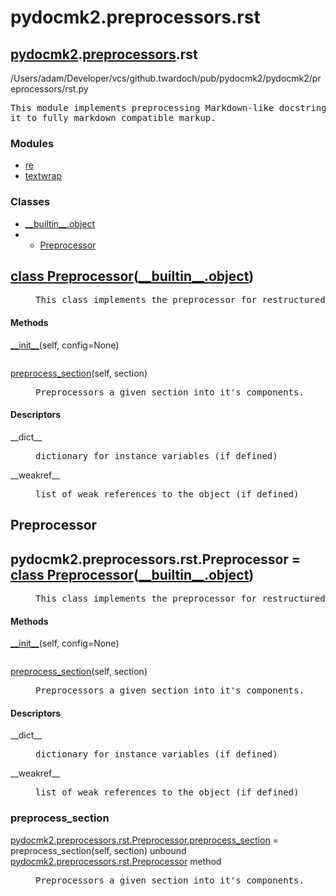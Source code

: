 <h1 id="pydocmk2.preprocessors.rst">pydocmk2.preprocessors.rst</h1>

<h2><a href="./pydocmk2.html">pydocmk2</a>.<a href="./pydocmk2.preprocessors.html">preprocessors</a>.rst</h2> <span class="file-reference">/Users/adam/Developer/vcs/github.twardoch/pub/pydocmk2/pydocmk2/preprocessors/rst.py</span> <div class="module">  <div class="docstring">
<pre class="doc">This module implements preprocessing Markdown-like docstrings and converts
it to fully markdown compatible markup.</pre>
</div>  <div class="modules"><h3>Modules</h3><ul class="list"><li><a href="./re.html">re</a></li><li><a href="./textwrap.html">textwrap</a></li></ul></div>  <div class="classes"><h3>Classes</h3><ul class="tree"><li><span class="class-name"><a href="./__builtin__.html#object">__builtin__.object</a></span></li><li><ul class="tree"><li><span class="class-name"><a href="./pydocmk2.preprocessors.rst.html#Preprocessor">Preprocessor</a></span></li></ul></li></ul><dl class="classes"><dt class="class"><h2><a name="Preprocessor" href="#Preprocessor">class <span class="class-name">Preprocessor</span></a>(<a href="./__builtin__.html#object">__builtin__.object</a>)</h2></dt><dd class="class"><dd>

<pre class="doc">This class implements the preprocessor for restructured text.</pre>

</dd><h4 class="head-methods">Methods </h4><dl class="function"><dt><a name="Preprocessor-__init__" href="#Preprocessor-__init__"><span class="function-name">__init__</span></a><span class="argspec">(self, config<span class="parameter-default">=None</span>)</span></dt><dd>
<pre class="doc"></pre>
</dd></dl>
<dl class="function"><dt><a name="Preprocessor-preprocess_section" href="#Preprocessor-preprocess_section"><span class="function-name">preprocess_section</span></a><span class="argspec">(self, section)</span></dt><dd>
<pre class="doc">Preprocessors a given section into it's components.</pre>
</dd></dl>

  <h4 class="head-desc">Descriptors </h4><dl class="descriptor"><dt>__dict__</dt>
<dd>
<pre class="doc">dictionary for instance variables (if defined)</pre>
</dd>
</dl>
<dl class="descriptor"><dt>__weakref__</dt>
<dd>
<pre class="doc">list of weak references to the object (if defined)</pre>
</dd>
</dl>
</dd></dl></div></div>
<h2 id="pydocmk2.preprocessors.rst.Preprocessor">Preprocessor</h2>

<dt class="class"><h2><span class="class-name">pydocmk2.preprocessors.rst.Preprocessor</span> = <a name="pydocmk2.preprocessors.rst.Preprocessor" href="#pydocmk2.preprocessors.rst.Preprocessor">class Preprocessor</a>(<a href="./__builtin__.html#object">__builtin__.object</a>)</h2></dt><dd class="class"><dd>

<pre class="doc">This class implements the preprocessor for restructured text.</pre>

</dd><h4 class="head-methods">Methods </h4><dl class="function"><dt><a name="Preprocessor-__init__" href="#Preprocessor-__init__"><span class="function-name">__init__</span></a><span class="argspec">(self, config<span class="parameter-default">=None</span>)</span></dt><dd>
<pre class="doc"></pre>
</dd></dl>
<dl class="function"><dt><a name="Preprocessor-preprocess_section" href="#Preprocessor-preprocess_section"><span class="function-name">preprocess_section</span></a><span class="argspec">(self, section)</span></dt><dd>
<pre class="doc">Preprocessors a given section into it's components.</pre>
</dd></dl>

  <h4 class="head-desc">Descriptors </h4><dl class="descriptor"><dt>__dict__</dt>
<dd>
<pre class="doc">dictionary for instance variables (if defined)</pre>
</dd>
</dl>
<dl class="descriptor"><dt>__weakref__</dt>
<dd>
<pre class="doc">list of weak references to the object (if defined)</pre>
</dd>
</dl>
</dd>
<h3 id="pydocmk2.preprocessors.rst.Preprocessor.preprocess_section">preprocess_section</h3>

<dl class="function"><dt><a name="-pydocmk2.preprocessors.rst.Preprocessor.preprocess_section" href="#-pydocmk2.preprocessors.rst.Preprocessor.preprocess_section"><span class="function-name">pydocmk2.preprocessors.rst.Preprocessor.preprocess_section</span></a> = preprocess_section<span class="argspec">(self, section)</span><span class="note"> unbound <a href="./pydocmk2.preprocessors.rst.html#Preprocessor">pydocmk2.preprocessors.rst.Preprocessor</a> method</span></dt><dd>
<pre class="doc">Preprocessors a given section into it's components.</pre>
</dd></dl>

